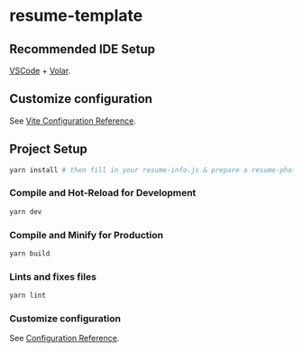 # resume-template

## Recommended IDE Setup

[VSCode](https://code.visualstudio.com/) + [Volar](https://marketplace.visualstudio.com/items?itemName=Vue.volar).

## Customize configuration

See [Vite Configuration Reference](https://vitejs.dev/config/).

## Project Setup

```sh
yarn install # then fill in your resume-info.js & prepare a resume-photo if needed
```

### Compile and Hot-Reload for Development

```sh
yarn dev
```

### Compile and Minify for Production

```sh
yarn build
```

### Lints and fixes files

```sh
yarn lint
```

### Customize configuration

See [Configuration Reference](https://cli.vuejs.org/config/).
